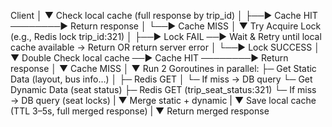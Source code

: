 Client
  │
  ▼
Check local cache (full response by trip_id)
  │
  ├──► Cache HIT ────────► Return response
  │
  └──► Cache MISS
           │
           ▼
    Try Acquire Lock (e.g., Redis lock trip_id:321)
           │
           ├──► Lock FAIL ──► Wait & Retry until local cache available → Return OR return server error
           │
           └──► Lock SUCCESS
                   │
                   ▼
              Double Check local cache  ──► Cache HIT ────────► Return response
                   │
                   ▼
              Cache MISS
                   │
                   ▼
        Run 2 Goroutines in parallel:
          ├─ Get Static Data (layout, bus info…) 
          │      ├─ Redis GET
          │      └─ If miss → DB query
          └─ Get Dynamic Data (seat status)
                 ├─ Redis GET (trip_seat_status:321)
                 └─ If miss → DB query
                   (seat locks)
                    |
                    ▼
              Merge static + dynamic
                    |
                    ▼
     Save local cache (TTL 3–5s, full merged response)
                  |
                  ▼
              Return merged response